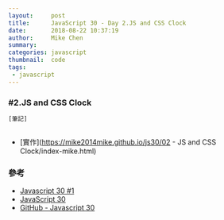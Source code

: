 ```yaml
---
layout:     post
title:      JavaScript 30 - Day 2.JS and CSS Clock
date:       2018-08-22 10:37:19
author:     Mike Chen
summary:    
categories: javascript
thumbnail:  code
tags:
 - javascript
---
```



### #2.JS and CSS Clock

```js
[筆記]



```

* [實作](https://mike2014mike.github.io/js30/02 - JS and CSS Clock/index-mike.html)



### 參考
* [Javascript 30 #1](https://www.youtube.com/watch?v=CWxU_q5b33U)
* [JavaScript 30](https://javascript30.com/)
* [GitHub - Javascript 30](https://github.com/wesbos/JavaScript30)